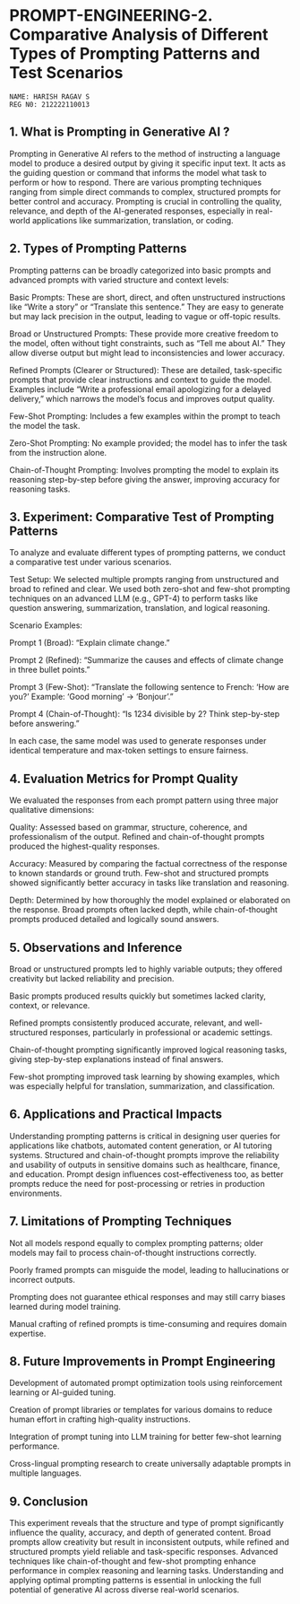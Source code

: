# PROMPT-ENGINEERING-2. Comparative Analysis of Different Types of Prompting Patterns and Test Scenarios
```
NAME: HARISH RAGAV S
REG N0: 212222110013
```

## 1. What is Prompting in Generative AI ?
Prompting in Generative AI refers to the method of instructing a language model to produce a desired output by giving it specific input text. It acts as the guiding question or command that informs the model what task to perform or how to respond. There are various prompting techniques ranging from simple direct commands to complex, structured prompts for better control and accuracy. Prompting is crucial in controlling the quality, relevance, and depth of the AI-generated responses, especially in real-world applications like summarization, translation, or coding.

## 2. Types of Prompting Patterns
Prompting patterns can be broadly categorized into basic prompts and advanced prompts with varied structure and context levels:

Basic Prompts: These are short, direct, and often unstructured instructions like “Write a story” or “Translate this sentence.” They are easy to generate but may lack precision in the output, leading to vague or off-topic results.

Broad or Unstructured Prompts: These provide more creative freedom to the model, often without tight constraints, such as “Tell me about AI.” They allow diverse output but might lead to inconsistencies and lower accuracy.

Refined Prompts (Clearer or Structured): These are detailed, task-specific prompts that provide clear instructions and context to guide the model. Examples include “Write a professional email apologizing for a delayed delivery,” which narrows the model’s focus and improves output quality.

Few-Shot Prompting: Includes a few examples within the prompt to teach the model the task.

Zero-Shot Prompting: No example provided; the model has to infer the task from the instruction alone.

Chain-of-Thought Prompting: Involves prompting the model to explain its reasoning step-by-step before giving the answer, improving accuracy for reasoning tasks.

## 3. Experiment: Comparative Test of Prompting Patterns
To analyze and evaluate different types of prompting patterns, we conduct a comparative test under various scenarios.

Test Setup: We selected multiple prompts ranging from unstructured and broad to refined and clear. We used both zero-shot and few-shot prompting techniques on an advanced LLM (e.g., GPT-4) to perform tasks like question answering, summarization, translation, and logical reasoning.

Scenario Examples:

Prompt 1 (Broad): “Explain climate change.”

Prompt 2 (Refined): “Summarize the causes and effects of climate change in three bullet points.”

Prompt 3 (Few-Shot): “Translate the following sentence to French: ‘How are you?’ Example: ‘Good morning’ → ‘Bonjour’.”

Prompt 4 (Chain-of-Thought): “Is 1234 divisible by 2? Think step-by-step before answering.”

In each case, the same model was used to generate responses under identical temperature and max-token settings to ensure fairness.

## 4. Evaluation Metrics for Prompt Quality
We evaluated the responses from each prompt pattern using three major qualitative dimensions:

Quality: Assessed based on grammar, structure, coherence, and professionalism of the output. Refined and chain-of-thought prompts produced the highest-quality responses.

Accuracy: Measured by comparing the factual correctness of the response to known standards or ground truth. Few-shot and structured prompts showed significantly better accuracy in tasks like translation and reasoning.

Depth: Determined by how thoroughly the model explained or elaborated on the response. Broad prompts often lacked depth, while chain-of-thought prompts produced detailed and logically sound answers.

## 5. Observations and Inference
Broad or unstructured prompts led to highly variable outputs; they offered creativity but lacked reliability and precision.

Basic prompts produced results quickly but sometimes lacked clarity, context, or relevance.

Refined prompts consistently produced accurate, relevant, and well-structured responses, particularly in professional or academic settings.

Chain-of-thought prompting significantly improved logical reasoning tasks, giving step-by-step explanations instead of final answers.

Few-shot prompting improved task learning by showing examples, which was especially helpful for translation, summarization, and classification.

## 6. Applications and Practical Impacts
Understanding prompting patterns is critical in designing user queries for applications like chatbots, automated content generation, or AI tutoring systems. Structured and chain-of-thought prompts improve the reliability and usability of outputs in sensitive domains such as healthcare, finance, and education. Prompt design influences cost-effectiveness too, as better prompts reduce the need for post-processing or retries in production environments.

## 7. Limitations of Prompting Techniques
Not all models respond equally to complex prompting patterns; older models may fail to process chain-of-thought instructions correctly.

Poorly framed prompts can misguide the model, leading to hallucinations or incorrect outputs.

Prompting does not guarantee ethical responses and may still carry biases learned during model training.

Manual crafting of refined prompts is time-consuming and requires domain expertise.

## 8. Future Improvements in Prompt Engineering
Development of automated prompt optimization tools using reinforcement learning or AI-guided tuning.

Creation of prompt libraries or templates for various domains to reduce human effort in crafting high-quality instructions.

Integration of prompt tuning into LLM training for better few-shot learning performance.

Cross-lingual prompting research to create universally adaptable prompts in multiple languages.

## 9. Conclusion
This experiment reveals that the structure and type of prompt significantly influence the quality, accuracy, and depth of generated content. Broad prompts allow creativity but result in inconsistent outputs, while refined and structured prompts yield reliable and task-specific responses. Advanced techniques like chain-of-thought and few-shot prompting enhance performance in complex reasoning and learning tasks. Understanding and applying optimal prompting patterns is essential in unlocking the full potential of generative AI across diverse real-world scenarios.
